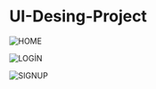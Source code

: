 # UI-Desing-Project
![HOME](https://github.com/bunyaminlacn/UI-Desing-Project/assets/73001252/421e4c38-d7cc-43f8-b66d-a22135768ea2)

![LOGİN](https://github.com/bunyaminlacn/UI-Desing-Project/assets/73001252/ff54e15f-74a0-4fb0-bf40-83373cb33993)

![SIGNUP](https://github.com/bunyaminlacn/UI-Desing-Project/assets/73001252/60d89739-20b8-4c91-a985-ff95c8c15ffa)
